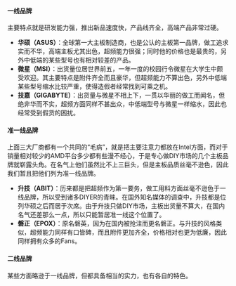 #### 一线品牌
主要特点就是研发能力强，推出新品速度快，产品线齐全，高端产品非常过硬。
- **华硕（ASUS）**：全球第一大主板制造商，也是公认的主板第一品牌，做工追求实而不华，高端主板尤其出色，超频能力很强；同时他的价格也是最贵的，另外中低端的某些型号也有相对较差的产品。
- **微星（MSI）**：出货量位居世界前五，一年一度的校园行令微星在大学生中颇受欢迎。其主要特点是附件齐全而且豪华，但超频能力不算出色，另外中低端某些型号缩水比较严重，使得造假者经常找到可乘之机。
- **技嘉（GIGABYTE）**：出货量与微星不相上下，一贯以华丽的做工而闻名，但绝非华而不实，超频方面同样不甚出众，中低端型号与微星一样缩水，因此也经常受到假货的困扰。

#### 准一线品牌
上面三大厂商都有一个共同的“毛病”，就是把主要注意力都放在Intel方面，而对于销量相对较少的AMD平台多少都有些漫不经心，于是专心做DIY市场的几个主板品牌就崭露头角。在名气上他们虽然比不上三巨头，但是主板品质丝毫不逊色，因此我们暂且把他们列为准一线品牌。
- **升技（ABIT）**：历来都是把超频作为第一要务，做工用料方面丝毫不逊色于一线品牌，所以受到诸多DIYER的青睐。在国外知名媒体的调查中，升技都是位列华硕之后而居于次席。由于升技只做DIY市场，主板出货量不算大，在国内名气还差那么一点，所以只能暂居准一线这个位置了。
- **磐正（EPOX）**：原名磐英，因为在国内被抢注而更名磐正。与升技的风格类似，超频能力同样有口皆碑，而且附件更加齐全，价格相对也更为低廉，因此同样拥有众多的Fans。

#### 二线品牌
某些方面略逊于一线品牌，但都具备相当的实力，也有各自的特色。
